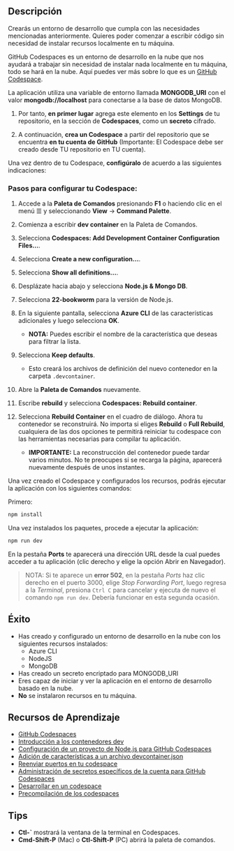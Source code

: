 ## Descripción

Crearás un entorno de desarrollo que cumpla con las necesidades mencionadas anteriormente. Quieres poder comenzar a escribir código sin necesidad de instalar recursos localmente en tu máquina.

GitHub Codespaces es un entorno de desarrollo en la nube que nos ayudará a trabajar sin necesidad de instalar nada localmente en tu máquina, todo se hará en la nube. Aquí puedes ver más sobre lo que es un [GitHub Codespace](https://docs.github.com/es/codespaces/overview).

La aplicación utiliza una variable de entorno llamada **MONGODB_URI** con el valor **mongodb://localhost** para conectarse a la base de datos MongoDB. 

1. Por tanto, **en primer lugar** agrega este elemento en los **Settings** de tu repositorio, en la sección de **Codespaces**, como un **secreto** cifrado.

2. A continuación, **crea un Codespace** a partir del repositorio que se encuentra **en tu cuenta de GitHub** (Importante: El Codespace debe ser creado desde TU repositorio en TU cuenta).

Una vez dentro de tu Codespace, **configúralo** de acuerdo a las siguientes indicaciones:

### Pasos para configurar tu Codespace:

1. Accede a la **Paleta de Comandos** presionando **F1** o haciendo clic en el menú ☰ y seleccionando **View** → **Command Palette**.

2. Comienza a escribir **dev container** en la Paleta de Comandos.

3. Selecciona **Codespaces: Add Development Container Configuration Files...**.

4. Selecciona **Create a new configuration...**.

5. Selecciona **Show all definitions...**.

6. Desplázate hacia abajo y selecciona **Node.js & Mongo DB**.

7. Selecciona **22-bookworm** para la versión de Node.js.

8. En la siguiente pantalla, selecciona **Azure CLI** de las características adicionales y luego selecciona **OK**.

    - **NOTA:** Puedes escribir el nombre de la característica que deseas para filtrar la lista.

9. Selecciona **Keep defaults**.

    - Esto creará los archivos de definición del nuevo contenedor en la carpeta `.devcontainer`.

10. Abre la **Paleta de Comandos** nuevamente.

11. Escribe **rebuild** y selecciona **Codespaces: Rebuild container**.

12. Selecciona **Rebuild Container** en el cuadro de diálogo. Ahora tu contenedor se reconstruirá. No importa si eliges **Rebuild** o **Full Rebuild**, cualquiera de las dos opciones te permitirá reiniciar tu codespace con las herramientas necesarias para compilar tu aplicación.

    - **IMPORTANTE:** La reconstrucción del contenedor puede tardar varios minutos. No te preocupes si se recarga la página, aparecerá nuevamente después de unos instantes.

Una vez creado el Codespace y configurados los recursos, podrás ejecutar la aplicación con los siguientes comandos:

Primero:

```bash
npm install
```

Una vez instalados los paquetes, procede a ejecutar la aplicación:

```bash
npm run dev
```

En la pestaña **Ports** te aparecerá una dirección URL desde la cual puedes acceder a tu aplicación (clic derecho y elige la opción Abrir en Navegador).

> NOTA: Si te aparece un **error 502**, en la pestaña _Ports_ haz clic derecho en el puerto 3000, elige _Stop Forwarding Port_, luego regresa a la _Terminal_, presiona `Ctrl C` para cancelar y ejecuta de nuevo el comando `npm run dev`. Debería funcionar en esta segunda ocasión.

## Éxito

- Has creado y configurado un entorno de desarrollo en la nube con los siguientes recursos instalados:
  - Azure CLI
  - NodeJS
  - MongoDB
- Has creado un secreto encriptado para MONGODB_URI
- Eres capaz de iniciar y ver la aplicación en el entorno de desarrollo basado en la nube.
- **No** se instalaron recursos en tu máquina.

## Recursos de Aprendizaje

- [GitHub Codespaces](https://docs.github.com/es/codespaces/overview)
- [Introducción a los contenedores dev](https://docs.github.com/es/codespaces/setting-up-your-project-for-codespaces/adding-a-dev-container-configuration/introduction-to-dev-containers)
- [Configuración de un proyecto de Node.js para GitHub Codespaces](https://docs.github.com/es/codespaces/setting-up-your-project-for-codespaces/adding-a-dev-container-configuration/setting-up-your-nodejs-project-for-codespaces)
- [Adición de características a un archivo devcontainer.json](https://docs.github.com/es/codespaces/setting-up-your-project-for-codespaces/configuring-dev-containers/adding-features-to-a-devcontainer-file)
- [Reenviar puertos en tu codespace](https://docs.github.com/es/codespaces/developing-in-a-codespace/forwarding-ports-in-your-codespace)
- [Administración de secretos específicos de la cuenta para GitHub Codespaces](https://docs.github.com/es/codespaces/managing-your-codespaces/managing-your-account-specific-secrets-for-github-codespaces)
- [Desarrollar en un codespace](https://docs.github.com/es/codespaces/developing-in-a-codespace/developing-in-a-codespace)
- [Precompilación de los codespaces](https://docs.github.com/es/codespaces/prebuilding-your-codespaces)

## Tips

- **Ctl-\`** mostrará la ventana de la terminal en Codespaces.
- **Cmd-Shift-P** (Mac) o **Ctl-Shift-P** (PC) abrirá la paleta de comandos.


